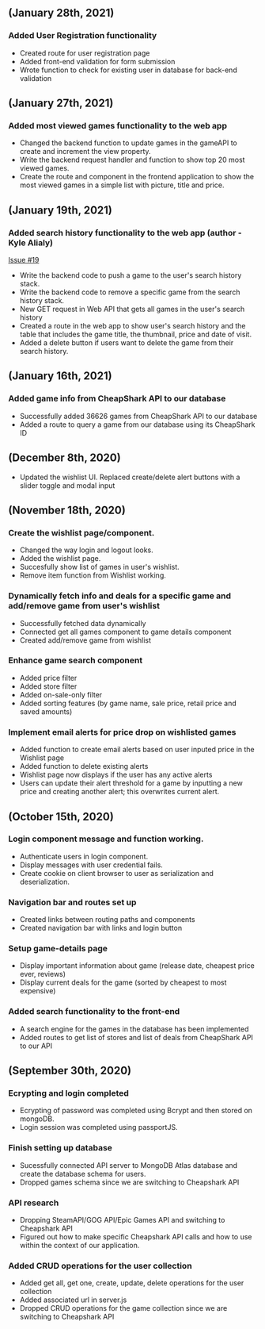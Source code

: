 ## (January 28th, 2021)
### Added User Registration functionality
* Created route for user registration page
* Added front-end validation for form submission
* Wrote function to check for existing user in database for back-end validation

## (January 27th, 2021)
### Added most viewed games functionality to the web app
* Changed the backend function to update games in the gameAPI to create and increment the view property.
* Write the backend request handler and function to show top 20 most viewed games.
* Create the route and component in the frontend application to show the most viewed games in a simple list with picture, title and price.

## (January 19th, 2021)
### Added search history functionality to the web app (author - Kyle Alialy)
[Issue #19](https://github.com/SenecaCollegeBTSProjects/Group_08/issues/19)
* Write the backend code to push a game to the user's search history stack.
* Write the backend code to remove a specific game from the search history stack.
* New GET request in Web API that gets all games in the user's search history
* Created a route in the web app to show user's search history and the table that includes the game title, the thumbnail, price and date of visit.
* Added a delete button if users want to delete the game from their search history.

## (January 16th, 2021)
### Added game info from CheapShark API to our database
* Successfully added 36626 games from CheapShark API to our database
* Added a route to query a game from our database using its CheapShark ID

## (December 8th, 2020)
* Updated the wishlist UI. Replaced create/delete alert buttons with a slider toggle and modal input

## (November 18th, 2020)

### Create the wishlist page/component.
* Changed the way login and logout looks.
* Added the wishlist page.
* Succesfully show list of games in user's wishlist.
* Remove item function from Wishlist working.

### Dynamically fetch info and deals for a specific game and add/remove game from user's wishlist
* Successfully fetched data dynamically
* Connected get all games component to game details component
* Created add/remove game from wishlist

### Enhance game search component
* Added price filter
* Added store filter
* Added on-sale-only filter
* Added sorting features (by game name, sale price, retail price and saved amounts)

### Implement email alerts for price drop on wishlisted games
* Added function to create email alerts based on user inputed price in the Wishlist page
* Added function to delete existing alerts
* Wishlist page now displays if the user has any active alerts 
* Users can update their alert threshold for a game by inputting a new price and creating another alert; this overwrites current alert.

## (October 15th, 2020)

### Login component message and function working.
* Authenticate users in login component.
* Display messages with user credential fails.
* Create cookie on client browser to user as serialization and deserialization.

### Navigation bar and routes set up
* Created links between routing paths and components
* Created navigation bar with links and login button
### Setup game-details page
* Display important information about game (release date, cheapest price ever, reviews)
* Display current deals for the game (sorted by cheapest to most expensive)

### Added search functionality to the front-end
* A search engine for the games in the database has been implemented
* Added routes to get list of stores and list of deals from CheapShark API to our API

## (September 30th, 2020)

### Ecrypting and login completed
* Ecrypting of password was completed using Bcrypt and then stored on mongoDB.
* Login session was completed using passportJS.

### Finish setting up database

* Sucessfully connected API server to MongoDB Atlas database and create the database schema for users.
* Dropped games schema since we are switching to Cheapshark API


### API research

* Dropping SteamAPI/GOG API/Epic Games API and switching to Cheapshark API
* Figured out how to make specific Cheapshark API calls and how to use within the context of our application.

### Added CRUD operations for the user collection

* Added get all, get one, create, update, delete operations for the user collection
* Added associated url in server.js
* Dropped CRUD operations for the game collection since we are switching to Cheapshark API
